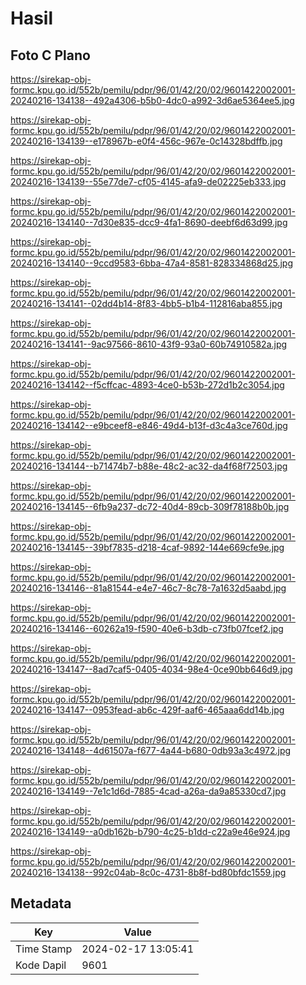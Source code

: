 # Hasil

## Foto C Plano

https://sirekap-obj-formc.kpu.go.id/552b/pemilu/pdpr/96/01/42/20/02/9601422002001-20240216-134138--492a4306-b5b0-4dc0-a992-3d6ae5364ee5.jpg

https://sirekap-obj-formc.kpu.go.id/552b/pemilu/pdpr/96/01/42/20/02/9601422002001-20240216-134139--e178967b-e0f4-456c-967e-0c14328bdffb.jpg

https://sirekap-obj-formc.kpu.go.id/552b/pemilu/pdpr/96/01/42/20/02/9601422002001-20240216-134139--55e77de7-cf05-4145-afa9-de02225eb333.jpg

https://sirekap-obj-formc.kpu.go.id/552b/pemilu/pdpr/96/01/42/20/02/9601422002001-20240216-134140--7d30e835-dcc9-4fa1-8690-deebf6d63d99.jpg

https://sirekap-obj-formc.kpu.go.id/552b/pemilu/pdpr/96/01/42/20/02/9601422002001-20240216-134140--9ccd9583-6bba-47a4-8581-828334868d25.jpg

https://sirekap-obj-formc.kpu.go.id/552b/pemilu/pdpr/96/01/42/20/02/9601422002001-20240216-134141--02dd4b14-8f83-4bb5-b1b4-112816aba855.jpg

https://sirekap-obj-formc.kpu.go.id/552b/pemilu/pdpr/96/01/42/20/02/9601422002001-20240216-134141--9ac97566-8610-43f9-93a0-60b74910582a.jpg

https://sirekap-obj-formc.kpu.go.id/552b/pemilu/pdpr/96/01/42/20/02/9601422002001-20240216-134142--f5cffcac-4893-4ce0-b53b-272d1b2c3054.jpg

https://sirekap-obj-formc.kpu.go.id/552b/pemilu/pdpr/96/01/42/20/02/9601422002001-20240216-134142--e9bceef8-e846-49d4-b13f-d3c4a3ce760d.jpg

https://sirekap-obj-formc.kpu.go.id/552b/pemilu/pdpr/96/01/42/20/02/9601422002001-20240216-134144--b71474b7-b88e-48c2-ac32-da4f68f72503.jpg

https://sirekap-obj-formc.kpu.go.id/552b/pemilu/pdpr/96/01/42/20/02/9601422002001-20240216-134145--6fb9a237-dc72-40d4-89cb-309f78188b0b.jpg

https://sirekap-obj-formc.kpu.go.id/552b/pemilu/pdpr/96/01/42/20/02/9601422002001-20240216-134145--39bf7835-d218-4caf-9892-144e669cfe9e.jpg

https://sirekap-obj-formc.kpu.go.id/552b/pemilu/pdpr/96/01/42/20/02/9601422002001-20240216-134146--81a81544-e4e7-46c7-8c78-7a1632d5aabd.jpg

https://sirekap-obj-formc.kpu.go.id/552b/pemilu/pdpr/96/01/42/20/02/9601422002001-20240216-134146--60262a19-f590-40e6-b3db-c73fb07fcef2.jpg

https://sirekap-obj-formc.kpu.go.id/552b/pemilu/pdpr/96/01/42/20/02/9601422002001-20240216-134147--8ad7caf5-0405-4034-98e4-0ce90bb646d9.jpg

https://sirekap-obj-formc.kpu.go.id/552b/pemilu/pdpr/96/01/42/20/02/9601422002001-20240216-134147--0953fead-ab6c-429f-aaf6-465aaa6dd14b.jpg

https://sirekap-obj-formc.kpu.go.id/552b/pemilu/pdpr/96/01/42/20/02/9601422002001-20240216-134148--4d61507a-f677-4a44-b680-0db93a3c4972.jpg

https://sirekap-obj-formc.kpu.go.id/552b/pemilu/pdpr/96/01/42/20/02/9601422002001-20240216-134149--7e1c1d6d-7885-4cad-a26a-da9a85330cd7.jpg

https://sirekap-obj-formc.kpu.go.id/552b/pemilu/pdpr/96/01/42/20/02/9601422002001-20240216-134149--a0db162b-b790-4c25-b1dd-c22a9e46e924.jpg

https://sirekap-obj-formc.kpu.go.id/552b/pemilu/pdpr/96/01/42/20/02/9601422002001-20240216-134138--992c04ab-8c0c-4731-8b8f-bd80bfdc1559.jpg


## Metadata

| Key        | Value               |
| ---------- | ------------------- |
| Time Stamp | 2024-02-17 13:05:41 |
| Kode Dapil | 9601                |



